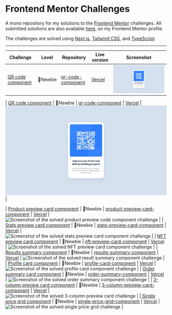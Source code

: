 # Frontend Mentor Challenges

A mono repository for my solutions to the [Frontend Mentor](https://www.frontendmentor.io/challenges) challenges. All submitted solutions are also available [here](https://www.frontendmentor.io/home/my-challenges?tab=completed), on my Frontend Mentor profile.

The challenges are solved using [Next.js](https://nextjs.org/), [Tailwind CSS](https://tailwindcss.com/), and [TypeScript](https://www.typescriptlang.org).



---

<!-- 🔴Guru 🟠Advanced 🟡Intermediate 🟢Junior 🔵Newbie -->

| Challenge | Level | Repository | Live version | Screenshot |
|-----------|-------|------------|--------------|------------|
| [QR code component](https://www.frontendmentor.io/solutions/qr-code-component-tailwind-and-nextjs-wccBAtTkIf) | 🔵Newbie | [qr-code-component](https://github.com/nathan-codes/frontend-mentor-challenges/tree/main/qr-code-component) | [Vercel](https://frontend-mentor-challenges-smoky-gamma.vercel.app/) | ![Screenshot of the solved QR code component challeng](./qr-code-component/qr-code-component-main/design/desktop-design.jpg) |

| [QR code component](https://www.frontendmentor.io/solutions/qr-code-component-tailwind-and-nextjs-wccBAtTkIf) | 🔵Newbie | [qr-code-component](https://github.com/nathan-codes/frontend-mentor-challenges/tree/main/qr-code-component) | [Vercel](https://frontend-mentor-challenges-smoky-gamma.vercel.app/) | ![Screenshot of the solved QR code component challeng](./qr-code-component/qr-code-component-main/design/desktop-design.jpg) |

| [Product preview card component](https://www.frontendmentor.io/solutions/product-preview-card-component-tailwind-and-nextjs-tvwoiGreHb) | 🔵Newbie | [product-preview-card-component](https://github.com/n0rrman/frontend-mentor-challenges/tree/main/product-preview-card-component) | [Vercel](https://product-preview-card-component-seven-sand.vercel.app) | ![Screenshot of the solved product preview code component challenge](product-preview-card-component/design/screenshot.png) |
| [Stats preview card component](https://www.frontendmentor.io/solutions/stats-preview-card-component-tailwind-and-nextjs-AAk4hxm-v7) | 🔵Newbie | [stats-preview-card-component](https://github.com/n0rrman/frontend-mentor-challenges/tree/main/stats-preview-card-component) | [Vercel](https://stats-preview-card-component-beta-olive.vercel.app) | ![Screenshot of the solved stats preview card component challenge](stats-preview-card-component/design/screenshot.png) |
| [NFT preview card component](https://www.frontendmentor.io/solutions/nft-preview-card-component-tailwind-and-nextjs--cQVwO_tGa) | 🔵Newbie | [nft-preview-card-component](https://github.com/n0rrman/frontend-mentor-challenges/tree/main/nft-preview-card-component) | [Vercel](https://nft-preview-card-component-kappa-navy.vercel.app) | ![Screenshot of the solved NFT preview card component challenge](nft-preview-card-component/design/screenshot.png) |
| [Results summary component](https://www.frontendmentor.io/solutions/results-summary-component-solution-tailwind-and-nextjs-vdul_gXT6T) | 🔵Newbie | [results-summary-component](https://github.com/n0rrman/frontend-mentor-challenges/tree/main/results-summary-component) | [Vercel](https://results-summary-component-delta-amber.vercel.app) | ![Screenshot of the solved result summary component challenge](results-summary-component/design/screenshot.png) |
| [Profile card component](https://www.frontendmentor.io/solutions/profile-card-component-tailwind-and-nextjs-8-6Lbm-WTc)  | 🔵Newbie | [profile-card-component](https://github.com/n0rrman/frontend-mentor-challenges/tree/main/profile-card-component) | [Vercel](https://profile-card-component-nine-bice.vercel.app/) | ![Screenshot of the solved profile card component challenge](profile-card-component/design/screenshot.png) |
| [Order summary card component](https://www.frontendmentor.io/solutions/order-summary-card-tailwind-and-nextjs-xzpWPj9yhl)  | 🔵Newbie | [order-summary-component](https://github.com/n0rrman/frontend-mentor-challenges/tree/main/order-summary-component) | [Vercel](https://order-summary-component-ivory.vercel.app) | ![Screenshot of the solved order summary component challenge](order-summary-component/design/screenshot.png) |
| [3-column preview card component](https://www.frontendmentor.io/solutions/3column-preview-card-component-tailwind-and-nextjs-Dvzw-nUeth)  | 🔵Newbie | [3-column-preview-card-component](https://github.com/n0rrman/frontend-mentor-challenges/tree/main/3-column-preview-card-component) | [Vercel](https://3-column-preview-card-component-ochre.vercel.app) | ![Screenshot of the solved 3-column preview card challenge](3-column-preview-card-component/design/screenshot.png) |
| [Single price grid component](https://www.frontendmentor.io/solutions/single-price-grid-component-tailwind-and-nextjs-2UUTwWXLEb)  | 🔵Newbie | [single-price-grid-component](https://github.com/n0rrman/frontend-mentor-challenges/tree/main/single-price-grid-component) | [Vercel](https://single-price-grid-component-nu-orpin.vercel.app) | ![Screenshot of the solved single price grid challenge](single-price-grid-component/design/screenshot.png) |


<!--
| [-](...)  | 🔵Newbie | [...](https://github.com/n0rrman/frontend-mentor-challenges/tree/main/...) | [Vercel](https://....vercel.app) | ![Screenshot of the solved ... challenge](.../design/screenshot.png) |
 

 | [Interactive Rating Component](https://www.frontendmentor.io/solutions/qr-code-component-tailwind-and-nextjs-wccBAtTkIf) | 🔵Newbie | [interactive-rating-component](https://github.com/nathan-codes/frontend-mentor-challenges/tree/main/qr-code-component) | [Vercel](https://interactive-rating-component-six-wine.vercel.app/) | ![Screenshot of the solved the Interactive Rating component challeng](./interactive-rating-component/interactive-rating-component-main/design/desktop-design.jpg) |